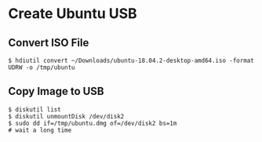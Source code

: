 # Create Ubuntu USB

## Convert ISO File
    $ hdiutil convert ~/Downloads/ubuntu-18.04.2-desktop-amd64.iso -format UDRW -o /tmp/ubuntu

## Copy Image to USB
    $ diskutil list
    $ diskutil unmountDisk /dev/disk2
    $ sudo dd if=/tmp/ubuntu.dmg of=/dev/disk2 bs=1m
    # wait a long time
